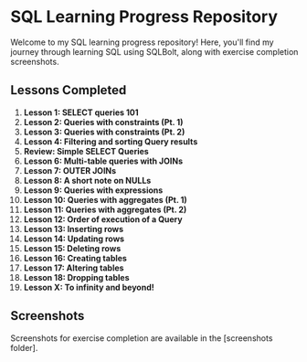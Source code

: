 # SQL Learning Progress Repository

Welcome to my SQL learning progress repository! Here, you'll find my journey through learning SQL using SQLBolt, along with exercise completion screenshots.

## Lessons Completed

1. **Lesson 1: SELECT queries 101**
2. **Lesson 2: Queries with constraints (Pt. 1)**
3. **Lesson 3: Queries with constraints (Pt. 2)**
4. **Lesson 4: Filtering and sorting Query results**
5. **Review: Simple SELECT Queries**
6. **Lesson 6: Multi-table queries with JOINs**
7. **Lesson 7: OUTER JOINs**
8. **Lesson 8: A short note on NULLs**
9. **Lesson 9: Queries with expressions**
10. **Lesson 10: Queries with aggregates (Pt. 1)**
11. **Lesson 11: Queries with aggregates (Pt. 2)**
12. **Lesson 12: Order of execution of a Query**
13. **Lesson 13: Inserting rows**
14. **Lesson 14: Updating rows**
15. **Lesson 15: Deleting rows**
16. **Lesson 16: Creating tables**
17. **Lesson 17: Altering tables**
18. **Lesson 18: Dropping tables**
19. **Lesson X: To infinity and beyond!**

## Screenshots

Screenshots for exercise completion are available in the [screenshots folder].
